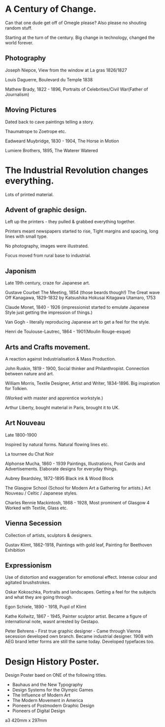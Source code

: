 # A Century of Change.

Can that one dude get off of Omegle please? Also please no shouting random stuff. 

Starting at the turn of the century.
Big change in technology, changed the world forever.

## Photography

Joseph Niepce, View from the window at La gras 1826/1827

Louis Daguerre, Boulevard du Temple 1838

Mathew Brady, 1822 - 1896, Portraits of Celebrities/Civil War(Father of Journalism)

## Moving Pictures

Dated back to cave paintings telling a story.

Thaumatrope to Zoetrope etc.

Eadweard Muybridge, 1830 - 1904, The Horse in Motion

Lumiere Brothers, 1895, The Waterer Watered


# The Industrial Revolution changes everything.

Lots of printed material.

## Advent of graphic design.

Left up the printers - they pulled & grabbed everything together.

Printers meant newspapers started to rise, Tight margins and spacing, long lines with small type.

No photography, images were illustrated.

Focus moved from rural base to industrial.

## Japonism

Late 19th century, craze for Japanese art.

Gustave Courbet The Meeting, 1854 (those beards though!)
The Great wave Off Kanagawa, 1829-1832 by Katsushika Hokusai
Kitagawa Utamaro, 1753

Claude Monet, 1840 - 1926 (impressionist started to emulate Japanese Style just getting the impression of things.)

Van Gogh - literally reproducing Japanese art to get a feel for the style.

Henri de Toulouse-Lautrec, 1864 - 1901(Moulin Rouge-esque)

## Arts and Crafts movement.

A reaction against Industrialisation & Mass Production.  

John Ruskin, 1819 - 1900, Social thinker and Philanthropist. Connection between nature and art.

William Morris, Textile Designer, Artist and Writer, 1834-1896. Big inspiration for Tolkien.

(Worked with master and apprentice workstyle.)

Arthur Liberty, bought material in Paris, brought it to UK.

## Art Nouveau

Late 1800-1900

Inspired by natural forms. Natural flowing lines etc.

La tournee du Chat Noir

Alphonse Mucha, 1860 - 1939 Paintings, Illustrations, Post Cards and Advertisements. Elaborate designs for everyday things.

Aubrey Beardsley, 1872-1895 Black ink & Wood Block

The Glasgow School (School for Modern Art a Gathering for artists.)
Art Nouveau / Celtic / Japanese styles.

Charles Rennie Mackintosh, 1868 - 1928, Most prominent of Glasgow 4 Worked with  Textile, Glass etc.

## Vienna Secession

 Collection of artists, sculptors & designers.

Gustav Klimt, 1862-1918, Paintings with gold leaf, Painting for Beethoven Exhibition

## Expressionism

Use of distortion and exaggeration for emotional effect. Intense colour and agitated brushstrokes.

Oskar Kokoschka, Portraits and landscapes. Getting a feel for the subjects and what they are going through.  

Egon Schiele, 1890 - 1918, Pupil of Klimt

Kathe Kollwitz, 1867 - 1945, Painter sculptor artist. Became a figure of international note, wasnt arrested by Gestapo.

Peter Behrens - First true graphic designer - Came through Vienna secession developed own branch. Became industrial designer. 1908 with AEG brand letter forms are still the same today. Developed typefaces too.

# Design History Poster.
Design Poster baed on ONE of the following titles.

  - Bauhaus and the New Typography
  - Design Systems for the Olympic Games
  - The Influence of Modern Art
  - The Modern Movement in America
  - Pioneers of Postmodern Graphic Design
  - Pioneers of Digital Design

 a3 420mm x 297mm
